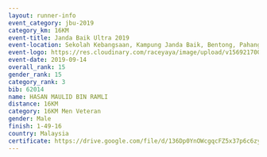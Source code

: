 ```yaml
---
layout: runner-info 
event_category: jbu-2019 
category_km: 16KM 
event-title: Janda Baik Ultra 2019 
event-location: Sekolah Kebangsaan, Kampung Janda Baik, Bentong, Pahang, Malaysia 
event-logo: https://res.cloudinary.com/raceyaya/image/upload/v1569217009/logo/janda-baik_vch1pc.jpg 
event-date: 2019-09-14
overall_rank: 15
gender_rank: 15
category_rank: 3
bib: 62014
name: HASAN MAULID BIN RAMLI
distance: 16KM
category: 16KM Men Veteran
gender: Male
finish: 1-49-16
country: Malaysia
certificate: https://drive.google.com/file/d/136Dp0YnOWcgqcFZ5x37p6c6zy9AWquO2/view?usp=sharing
---
```

